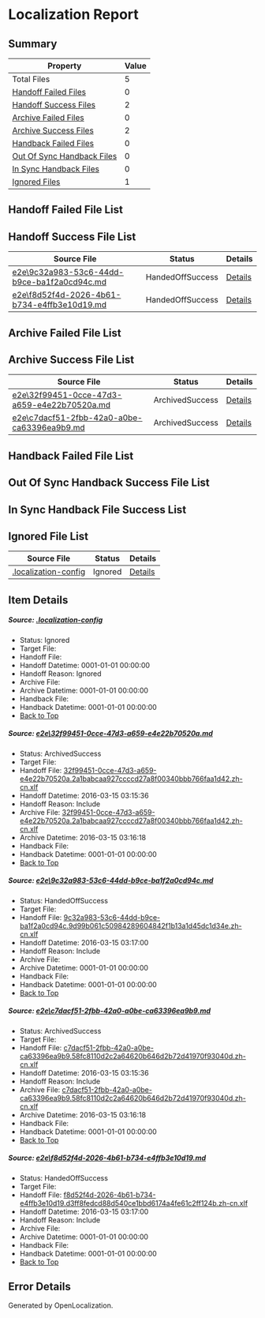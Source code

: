 # <a name='report-top'></a> Localization Report

## Summary
 Property | Value 
 -------- | ----- 
 Total Files | 5
[ Handoff Failed Files ](#handoff-failed-list)| 0
[ Handoff Success Files ](#handoff-success-list)| 2
[ Archive Failed Files ](#archive-failed-list)| 0
[ Archive Success Files ](#archive-success-list)| 2
[ Handback Failed Files ](#handback-failed-list)| 0
[ Out Of Sync Handback Files ](#outofsync-handback-success-list)| 0
[ In Sync Handback Files ](#insync-handback-success-list)| 0
[ Ignored Files ](#ignored-list)| 1

## <a name='handoff-failed-list'></a> Handoff Failed File List

## <a name='handoff-success-list'></a> Handoff Success File List
 Source File | Status | Details 
 ----------- | ------ | ------- 
 [e2e\9c32a983-53c6-44dd-b9ce-ba1f2a0cd94c.md](https://github.com/OpenLocalizationTest/oltest/blob/17b7a6b7b8c86205a90d002d8d35ae1916facfee/e2e/9c32a983-53c6-44dd-b9ce-ba1f2a0cd94c.md) | HandedOffSuccess | [Details](#0ffebee3b6054d24850a8c4911a7a18a60bd4d412)
 [e2e\f8d52f4d-2026-4b61-b734-e4ffb3e10d19.md](https://github.com/OpenLocalizationTest/oltest/blob/17b7a6b7b8c86205a90d002d8d35ae1916facfee/e2e/f8d52f4d-2026-4b61-b734-e4ffb3e10d19.md) | HandedOffSuccess | [Details](#1e57dda0cd6011f9ef3e21c187c55be1e179b3e14)

## <a name='archive-failed-list'></a> Archive Failed File List

## <a name='archive-success-list'></a> Archive Success File List
 Source File | Status | Details 
 ----------- | ------ | ------- 
 [e2e\32f99451-0cce-47d3-a659-e4e22b70520a.md](https://github.com/OpenLocalizationTest/oltest/blob/ab41e7463fa6c2543bd5ea66584f76f9fe2c72b0/e2e/32f99451-0cce-47d3-a659-e4e22b70520a.md) | ArchivedSuccess | [Details](#59f4f037e1811bc8986ef0ef0cc6f2ee5f46691d1)
 [e2e\c7dacf51-2fbb-42a0-a0be-ca63396ea9b9.md](https://github.com/OpenLocalizationTest/oltest/blob/ab41e7463fa6c2543bd5ea66584f76f9fe2c72b0/e2e/c7dacf51-2fbb-42a0-a0be-ca63396ea9b9.md) | ArchivedSuccess | [Details](#e5ffe5be4eb3f73fb9efbde55fac5f289002f4433)

## <a name='handback-failed-list'></a> Handback Failed File List

## <a name='outofsync-handback-success-list'></a> Out Of Sync Handback Success File List

## <a name='insync-handback-success-list'></a> In Sync Handback File Success List

## <a name='ignored-list'></a> Ignored File List
 Source File | Status | Details 
 ----------- | ------ | ------- 
 [.localization-config](https://github.com/OpenLocalizationTest/oltest/blob/17b7a6b7b8c86205a90d002d8d35ae1916facfee/.localization-config) | Ignored | [Details](#66aca4b1c2f43b14ec41e0e427345df94af1d5e10)

## Item Details
##### <a name='66aca4b1c2f43b14ec41e0e427345df94af1d5e10'></a> Source: [.localization-config](https://github.com/OpenLocalizationTest/oltest/blob/17b7a6b7b8c86205a90d002d8d35ae1916facfee/.localization-config)
* Status: Ignored
* Target File: 
* Handoff File: 
* Handoff Datetime: 0001-01-01 00:00:00
* Handoff Reason: Ignored
* Archive File: 
* Archive Datetime: 0001-01-01 00:00:00
* Handback File: 
* Handback Datetime: 0001-01-01 00:00:00
* [Back to Top](#report-top)

##### <a name='59f4f037e1811bc8986ef0ef0cc6f2ee5f46691d1'></a> Source: [e2e\32f99451-0cce-47d3-a659-e4e22b70520a.md](https://github.com/OpenLocalizationTest/oltest/blob/ab41e7463fa6c2543bd5ea66584f76f9fe2c72b0/e2e/32f99451-0cce-47d3-a659-e4e22b70520a.md)
* Status: ArchivedSuccess
* Target File: 
* Handoff File: [32f99451-0cce-47d3-a659-e4e22b70520a.2a1babcaa927ccccd27a8f00340bbb766faa1d42.zh-cn.xlf](https://github.com/OpenLocalizationTestOrg/olhandoff/blob/6b87a00b893df17670bb96f11c2e4f9624da662f/ol-handoff/OpenLocalizationTestOrg/oltest.zh-cn/yuwzho/ht/32f99451-0cce-47d3-a659-e4e22b70520a.2a1babcaa927ccccd27a8f00340bbb766faa1d42.zh-cn.xlf)
* Handoff Datetime: 2016-03-15 03:15:36
* Handoff Reason: Include
* Archive File: [32f99451-0cce-47d3-a659-e4e22b70520a.2a1babcaa927ccccd27a8f00340bbb766faa1d42.zh-cn.xlf](https://github.com/OpenLocalizationTestOrg/olhandoff/blob/04d06bec377887ee1fc04284ba4ea3bfa96e9a46/ol-handoff/OpenLocalizationTestOrg/oltest.zh-cn/yuwzho/ht/archive/32f99451-0cce-47d3-a659-e4e22b70520a.2a1babcaa927ccccd27a8f00340bbb766faa1d42.zh-cn.xlf)
* Archive Datetime: 2016-03-15 03:16:18
* Handback File: 
* Handback Datetime: 0001-01-01 00:00:00
* [Back to Top](#report-top)

##### <a name='0ffebee3b6054d24850a8c4911a7a18a60bd4d412'></a> Source: [e2e\9c32a983-53c6-44dd-b9ce-ba1f2a0cd94c.md](https://github.com/OpenLocalizationTest/oltest/blob/17b7a6b7b8c86205a90d002d8d35ae1916facfee/e2e/9c32a983-53c6-44dd-b9ce-ba1f2a0cd94c.md)
* Status: HandedOffSuccess
* Target File: 
* Handoff File: [9c32a983-53c6-44dd-b9ce-ba1f2a0cd94c.9d99b061c50984289604842f1b13a1d45dc1d34e.zh-cn.xlf](https://github.com/OpenLocalizationTestOrg/olhandoff/blob/d6931863e1897089f9442b6dc8957830b7731069/ol-handoff/OpenLocalizationTestOrg/oltest.zh-cn/yuwzho/ht/9c32a983-53c6-44dd-b9ce-ba1f2a0cd94c.9d99b061c50984289604842f1b13a1d45dc1d34e.zh-cn.xlf)
* Handoff Datetime: 2016-03-15 03:17:00
* Handoff Reason: Include
* Archive File: 
* Archive Datetime: 0001-01-01 00:00:00
* Handback File: 
* Handback Datetime: 0001-01-01 00:00:00
* [Back to Top](#report-top)

##### <a name='e5ffe5be4eb3f73fb9efbde55fac5f289002f4433'></a> Source: [e2e\c7dacf51-2fbb-42a0-a0be-ca63396ea9b9.md](https://github.com/OpenLocalizationTest/oltest/blob/ab41e7463fa6c2543bd5ea66584f76f9fe2c72b0/e2e/c7dacf51-2fbb-42a0-a0be-ca63396ea9b9.md)
* Status: ArchivedSuccess
* Target File: 
* Handoff File: [c7dacf51-2fbb-42a0-a0be-ca63396ea9b9.58fc8110d2c2a64620b646d2b72d41970f93040d.zh-cn.xlf](https://github.com/OpenLocalizationTestOrg/olhandoff/blob/6b87a00b893df17670bb96f11c2e4f9624da662f/ol-handoff/OpenLocalizationTestOrg/oltest.zh-cn/yuwzho/ht/c7dacf51-2fbb-42a0-a0be-ca63396ea9b9.58fc8110d2c2a64620b646d2b72d41970f93040d.zh-cn.xlf)
* Handoff Datetime: 2016-03-15 03:15:36
* Handoff Reason: Include
* Archive File: [c7dacf51-2fbb-42a0-a0be-ca63396ea9b9.58fc8110d2c2a64620b646d2b72d41970f93040d.zh-cn.xlf](https://github.com/OpenLocalizationTestOrg/olhandoff/blob/04d06bec377887ee1fc04284ba4ea3bfa96e9a46/ol-handoff/OpenLocalizationTestOrg/oltest.zh-cn/yuwzho/ht/archive/c7dacf51-2fbb-42a0-a0be-ca63396ea9b9.58fc8110d2c2a64620b646d2b72d41970f93040d.zh-cn.xlf)
* Archive Datetime: 2016-03-15 03:16:18
* Handback File: 
* Handback Datetime: 0001-01-01 00:00:00
* [Back to Top](#report-top)

##### <a name='1e57dda0cd6011f9ef3e21c187c55be1e179b3e14'></a> Source: [e2e\f8d52f4d-2026-4b61-b734-e4ffb3e10d19.md](https://github.com/OpenLocalizationTest/oltest/blob/17b7a6b7b8c86205a90d002d8d35ae1916facfee/e2e/f8d52f4d-2026-4b61-b734-e4ffb3e10d19.md)
* Status: HandedOffSuccess
* Target File: 
* Handoff File: [f8d52f4d-2026-4b61-b734-e4ffb3e10d19.d3ff8fedcd88d540ce1bbd6174a4fe61c2ff124b.zh-cn.xlf](https://github.com/OpenLocalizationTestOrg/olhandoff/blob/d6931863e1897089f9442b6dc8957830b7731069/ol-handoff/OpenLocalizationTestOrg/oltest.zh-cn/yuwzho/ht/f8d52f4d-2026-4b61-b734-e4ffb3e10d19.d3ff8fedcd88d540ce1bbd6174a4fe61c2ff124b.zh-cn.xlf)
* Handoff Datetime: 2016-03-15 03:17:00
* Handoff Reason: Include
* Archive File: 
* Archive Datetime: 0001-01-01 00:00:00
* Handback File: 
* Handback Datetime: 0001-01-01 00:00:00
* [Back to Top](#report-top)


## Error Details

Generated by OpenLocalization.
